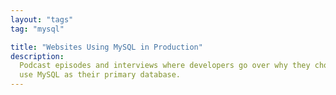 ```yaml
---
layout: "tags"
tag: "mysql"

title: "Websites Using MySQL in Production"
description:
  Podcast episodes and interviews where developers go over why they chose to
  use MySQL as their primary database.
---
```

